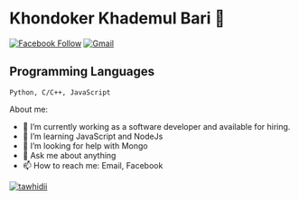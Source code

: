 # Khondoker Khademul Bari 👋


[![Facebook Follow](https://img.shields.io/badge/%20-Connect-black?color=14171A&labelColor=1976d2&logo=facebook&logoColor=ffffff)](https://www.facebook.com/barii.py)
[![Gmail](https://img.shields.io/badge/%20-Send%20Mail-black?color=14171A&labelColor=ef5350&logo=gmail&logoColor=ffffff)](mailto:barii.py@gmail.com?subject=From%20GitHub&body=Hi,%20there.%20Found%20you%20from%20GitHub.)

## Programming Languages

```
Python, C/C++, JavaScript
```

About me:

- 🔭 I’m currently working as a software developer and available for hiring.
- 👯 I’m learning JavaScript and NodeJs
- 🤔 I’m looking for help with Mongo
- 💬 Ask me about anything
- 📫 How to reach me: Email, Facebook



<a href="">
  <img align="center" src="https://github-readme-stats.vercel.app/api/top-langs/?username=tawhidii&layout=compact&theme=radical" alt="tawhidii"/>
</a>
